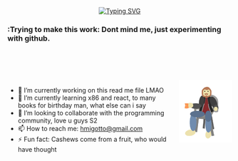 <div align="center" >
  
[![Typing SVG](https://readme-typing-svg.herokuapp.com?font=Fira+Code&pause=1000&color=4855B1&width=435&lines=Github+de+Henrique+Migotto)](https://git.io/typing-svg)
 
 </div>

### :Trying to make this work: Dont mind me, just experimenting with github.

<br>
<br>
<br>
<br>

<img align='right' height='140' style="margin-left:20px" src='assets/Eugotto.gif' alt='Lesgo'>

- 🔭 I’m currently working on this read me file LMAO
- 🌱 I’m currently learning x86 and react, to many books for birthday man, what else can i say
- 👯 I’m looking to collaborate with the programming community, love u guys S2
- 📫 How to reach me: hmigotto@gmail.com
- ⚡ Fun fact: Cashews come from a fruit, who would have thought
